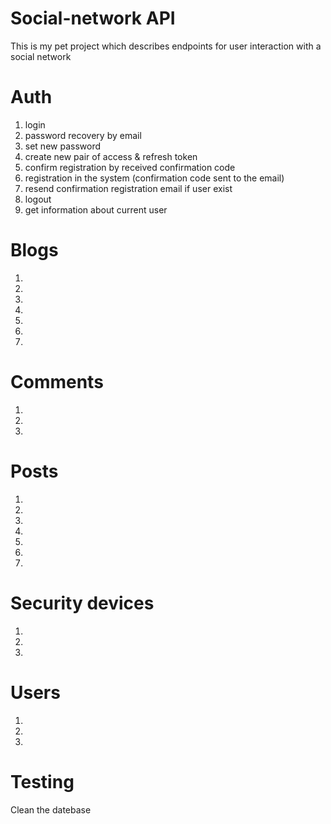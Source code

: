 # Social-network API
This is my pet project which describes endpoints for user interaction with a social network

# Auth
1. login
2. password recovery by email
3. set new password
4. create new pair of access & refresh token
5. confirm registration by received confirmation code
6. registration in the system (confirmation code sent to the email)
7. resend confirmation registration email if user exist
8. logout
9. get information about current user

# Blogs
1.
2.
3.
4.
5.
6.
7.

# Comments
1.
2.
3.

# Posts
1.
2.
3.
4.
5.
6.
7.

# Security devices
1.
2.
3.

# Users
1.
2.
3.

# Testing
Clean the datebase
